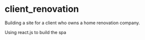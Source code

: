 # client_renovation
Building a site for a client who owns a home renovation company.

Using react.js to build the spa
